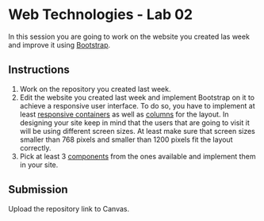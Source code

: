 # Web Technologies - Lab 02

In this session you are going to work on the website you created las week and improve it using [Bootstrap](https://getbootstrap.com/).

## Instructions

1. Work on the repository you created last week.
2. Edit the website you created last week and implement Bootstrap on it to achieve a responsive user interface. To do so, you have to implement at least [responsive containers](https://getbootstrap.com/docs/5.3/layout/containers/#responsive-containers) as well as [columns](https://getbootstrap.com/docs/5.3/layout/columns/) for the layout. In designing your site keep in mind that the users that are going to visit it will be using different screen sizes. At least make sure that screen sizes smaller than 768 pixels and smaller than 1200 pixels fit the layout correctly.
3. Pick at least 3 [components](https://getbootstrap.com/docs/5.3/components/) from the ones available and implement them in your site.

## Submission

Upload the repository link to Canvas.